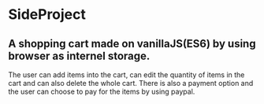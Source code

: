 # SideProject
## A shopping cart made on vanillaJS(ES6) by using browser as internel storage.
The user can add items into the cart, can edit the quantity of items in the cart and can also delete the whole cart. There is also a payment option and the user can choose to pay for the items by using paypal.
